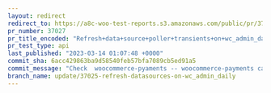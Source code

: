 ```yaml
---
layout: redirect
redirect_to: https://a8c-woo-test-reports.s3.amazonaws.com/public/pr/37027/api/index.html
pr_number: 37027
pr_title_encoded: "Refresh+data+source+poller+transients+on+wc_admin_daily"
pr_test_type: api
last_published: "2023-03-14 01:07:48 +0000"
commit_sha: 6acc429863ba9d58540feb57bfa7089cb5ed91a5
commit_message: "Check  woocommerce-pyaments -- woocommerce-payments can override paym…"
branch_name: update/37025-refresh-datasources-on-wc_admin_daily
---
```

